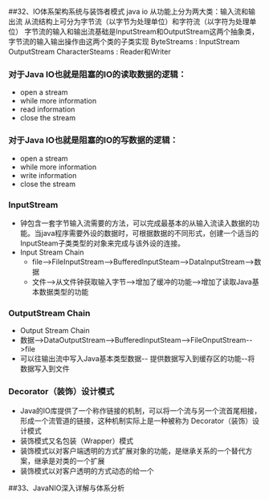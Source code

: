 #

##32、IO体系架构系统与装饰者模式
java io 从功能上分为两大类：输入流和输出流
从流结构上可分为字节流（以字节为处理单位）和字符流（以字符为处理单位）
字节流的输入和输出流基础是InputStream和OutputStream这两个抽象类，字节流的输入输出操作由这两个类的子类实现
ByteStreams : InputStream OutputStream
CharacterSteams : Reader和Writer

### 对于Java IO也就是阻塞的IO的读取数据的逻辑：
- open a stream
- while more information
- read information
- close the stream

### 对于Java IO也就是阻塞的IO的写数据的逻辑：
- open a stream
- while more information
- write information
- close the stream

### InputStream
- 钟包含一套字节输入流需要的方法，可以完成最基本的从输入流读入数据的功能。当java程序需要外设的数据时，可根据数据的不同形式，创建一个适当的InputSteam子类类型的对象来完成与该外设的连接。
- Input Stream Chain
    + file-->FileInputStream-->BufferedInputSteam-->DataInputStream-->数据
    + 文件-->从文件钟获取输入字节-->增加了缓冲的功能-->增加了读取Java基本数据类型的功能

### OutputStream Chain
- Output Stream Chain
- 数据-->DataOutputStream-->BufferedInputSteam-->FileOnputStream-->file
- 可以往输出流中写入Java基本类型数据-- 提供数据写入到缓存区的功能--将数据写入到文件

### Decorator（装饰）设计模式
- Java的IO库提供了一个称作链接的机制，可以将一个流与另一个流首尾相接，形成一个流管道的链接，这种机制实际上是一种被称为 Decorator（装饰）设计模式
- 装饰模式又名包装（Wrapper）模式
- 装饰模式以对客户端透明的方式扩展对象的功能，是继承关系的一个替代方案，继承是对类的一个扩展
- 装饰模式以对客户透明的方式动态的给一个



















##33、JavaNIO深入详解与体系分析